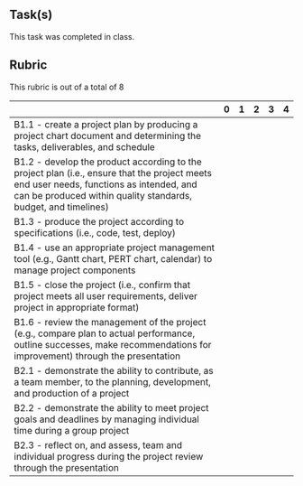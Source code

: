 Task(s)
-------

This task was completed in class.


Rubric
------
This rubric is out of a total of 8

| | 0 | 1 | 2 | 3 | 4 |
|---| --- | --- | --- | --- | --- |
| B1.1 - create a project plan by producing a project chart document and determining the tasks, deliverables, and schedule | | | | | |
| B1.2 - develop the product according to the project plan (i.e., ensure that the project meets end user needs, functions as intended, and can be produced within quality standards, budget, and timelines) | | | | | |
| B1.3 - produce the project according to specifications (i.e., code, test, deploy) | | | | | |
| B1.4 - use an appropriate project management tool (e.g., Gantt chart, PERT chart, calendar) to manage project components | | | | | |
| B1.5 - close the project (i.e., confirm that project meets all user requirements, deliver project in appropriate format) | | | | | |
| B1.6 - review the management of the project (e.g., compare plan to actual performance, outline successes, make recommendations for improvement) through the presentation | | | | | |
| B2.1 - demonstrate the ability to contribute, as a team member, to the planning, development, and production of a project | | | | | |
| B2.2 - demonstrate the ability to meet project goals and deadlines by managing individual time during a group project | | | | | |
| B2.3 - reflect on, and assess, team and individual progress during the project review through the presentation | | | | | |